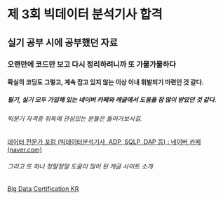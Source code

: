# 제 3회 빅데이터 분석기사 합격

## 실기 공부 시에 공부했던 자료

### 오랜만에 코드만 보고 다시 정리하려니까 또 가물가물하다

#### 확실히 코딩도 그렇고, 계속 잡고 있지 않는 이상 이내 휘발되기 마련인 것 같다.

##### 필기, 실기 모두 가입해 있는 네이버 카페와 캐글에서 도움을 참 많이 받았던 것 같다.

###### 빅분기 자격증 취득에 관심있는 분들은 들어가보시길.

[데이터 전문가 포럼 (빅데이터분석기사, ADP, SQLP, DAP 등) : 네이버 카페 (naver.com)](https://cafe.naver.com/sqlpd)

###### 그리고 또 하나 정말정말 도움이 많이 된 캐글 사이트 소개

[Big Data Certification KR](https://www.kaggle.com/agileteam/bigdatacertificationkr)
